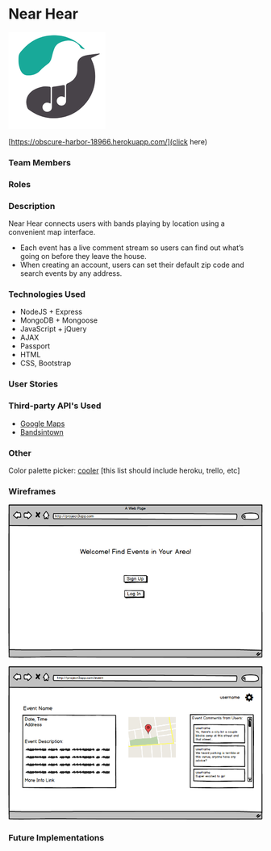 # Near Hear

![](public/favicon.ico)

[https://obscure-harbor-18966.herokuapp.com/](click here)

### Team Members
### Roles
### Description

Near Hear connects users with bands playing by location using a convenient map interface.

* Each event has a live comment stream so users can find out what’s going on before they leave the house.
* When creating an account, users can set their default zip code and search events by any address.

### Technologies Used

* NodeJS + Express
* MongoDB + Mongoose
* JavaScript + jQuery
* AJAX
* Passport
* HTML
* CSS, Bootstrap

### User Stories
### Third-party API's Used
* [Google Maps](https://developers.google.com/maps/documentation/javascript/)
* [Bandsintown](https://www.bandsintown.com/api/overview)


### Other
Color palette picker: [cooler](https://coolors.co/app/484349-f7f0f0-8af3ff-18a999-109648)
[this list should include heroku, trello, etc]

### Wireframes
![](public/wireframes/p3-landing-page.png)

![](public/wireframes/p3-search-results-v2.png)
### Future Implementations
